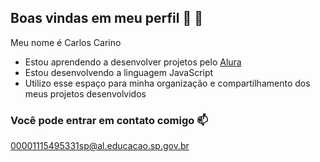 ## Boas vindas em meu perfil 🦂 👋

Meu nome é Carlos Carino
- Estou aprendendo a desenvolver projetos pelo [Alura](https://www.alura.com.br)
- Estou desenvolvendo a linguagem JavaScript
- Utilizo esse espaço para minha organização e compartilhamento dos meus projetos desenvolvidos

### Você pode entrar em contato comigo 📫

00001115495331sp@al.educacao.sp.gov.br

![]()
